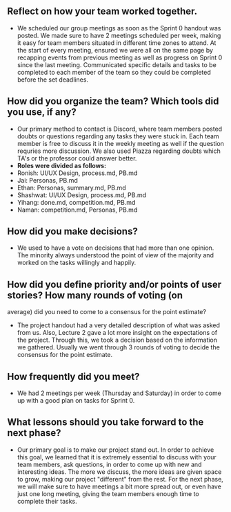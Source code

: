## Reflect on how your team worked together.
- We scheduled our group meetings as soon as the Sprint 0 handout was posted. We made sure to have 2 meetings scheduled per week, making it easy for team members situated in different time zones to attend. At the start of every meeting, ensured we were all on the same page by recapping events from previous meeting as well as progress on Sprint 0 since the last meeting. Communicated specific details and tasks to be completed to each member of the team so they could be completed before the set deadlines.

## How did you organize the team? Which tools did you use, if any?
- Our primary method to contact is Discord, where team members posted doubts or questions regarding any tasks they were stuck in. Each team member is free to discuss it in the weekly meeting as well if the question requries more discussion. We also used Piazza regarding doubts which TA's or the professor could answer better. 
- **Roles were divided as follows:**
- Ronish: UI/UX Design, process.md, PB.md
- Jai: Personas, PB.md
- Ethan: Personas, summary.md, PB.md
- Shashwat: UI/UX Design, process.md, PB.md
- Yihang: done.md, competition.md, PB.md
- Naman: competition.md, Personas, PB.md

## How did you make decisions?
- We used to have a vote on decisions that had more than one opinion. The minority always understood the point of view of the majority and worked on the tasks willingly and happily.

## How did you define priority and/or points of user stories? How many rounds of voting (on
average) did you need to come to a consensus for the point estimate?
- The project handout had a very detailed description of what was asked from us. Also, Lecture 2 gave a lot more insight on the expectations of the project. Through this, we took a decision based on the information we gathered. Usually we went through 3 rounds of voting to decide the consensus for the point estimate. 

## How frequently did you meet?
- We had 2 meetings per week (Thursday and Saturday) in order to come up with a good plan on tasks for Sprint 0.

## What lessons should you take forward to the next phase?
- Our primary goal is to make our project stand out. In order to achieve this goal, we learned that it is extremely essential to discuss with your team members, ask questions, in order to come up with new and interesting ideas. The more we discuss, the more ideas are given space to grow, making our project "different" from the rest. For the next phase, we will make sure to have meetings a bit more spread out, or even have just one long meeting, giving the team members enough time to complete their tasks.

